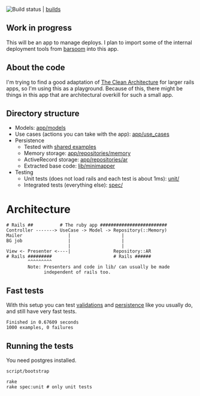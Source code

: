![Build status](https://secure.travis-ci.org/joakimk/deployer.png) | [builds](https://travis-ci.org/#!/joakimk/deployer/builds)

## Work in progress

This will be an app to manage deploys. I plan to import some of the internal deployment tools from [barsoom](http://barsoom.se) into this app.

## About the code

I'm trying to find a good adaptation of [The Clean Architecture](http://blog.8thlight.com/uncle-bob/2012/08/13/the-clean-architecture.html) for larger rails apps, so I'm using this as a playground. Because of this, there might be things in this app that are architectural overkill for such a small app.

## Directory structure

* Models: [app/models](https://github.com/joakimk/deployer/tree/master/app/models)
* Use cases (actions you can take with the app): [app/use_cases](https://github.com/joakimk/deployer/tree/master/app/use_cases)
* Persistence
  - Tested with [shared examples](https://github.com/joakimk/deployer/blob/master/spec/support/shared_examples/mapper.rb)
  - Memory storage: [app/repositories/memory](https://github.com/joakimk/deployer/tree/master/app/repositories/memory)
  - ActiveRecord storage: [app/repositories/ar](https://github.com/joakimk/deployer/tree/master/app/repositories/ar)
  - Extracted base code: [lib/minimapper](https://github.com/joakimk/deployer/tree/master/lib/minimapper)
* Testing
  - Unit tests (does not load rails and each test is about 1ms): [unit/](https://github.com/joakimk/deployer/blob/master/unit)
  - Integrated tests (everything else): [spec/](https://github.com/joakimk/deployer/blob/master/spec)

# Architecture

    # Rails ##          # The ruby app #########################
    Controller -------> UseCase -> Model -> Repository(::Memory)
    Mailer                 |                   |
    BG job                 |                   |
                           |                   |
    View <- Presenter <----|                Repository::AR
    # Rails #########                       # Rails ######
            ^^^^^^^^^
            Note: Presenters and code in lib/ can usually be made
                  independent of rails too.

## Fast tests

With this setup you can test [validations](https://github.com/joakimk/deployer/blob/master/unit/models/project_spec.rb) and [persistence](https://github.com/joakimk/deployer/blob/master/unit/use_cases/update_build_status_spec.rb) like you usually do, and still have very fast tests.

    Finished in 0.67609 seconds
    1000 examples, 0 failures

## Running the tests

You need postgres installed.

    script/bootstrap

    rake
    rake spec:unit # only unit tests
